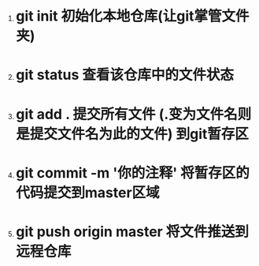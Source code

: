 1. # git init 初始化本地仓库(让git掌管文件夹)
2. # git status 查看该仓库中的文件状态
3. # git add . 提交所有文件 (.变为文件名则是提交文件名为此的文件)  到git暂存区
4. # git commit -m '你的注释'  将暂存区的代码提交到master区域
5. # git push origin master 将文件推送到远程仓库

